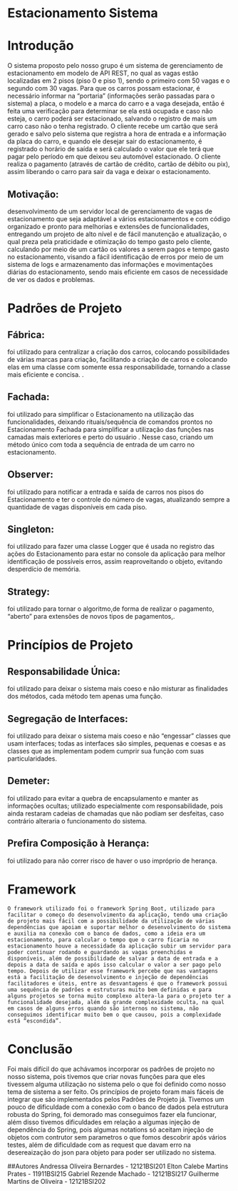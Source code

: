 # Estacionamento Sistema
# Introdução
O sistema proposto pelo nosso grupo é um sistema de gerenciamento de estacionamento em modelo de API REST, no qual as vagas estão localizadas em 2 pisos (piso 0 e piso 1), sendo o primeiro com 50 vagas e o segundo com 30 vagas. Para que os carros possam estacionar, é necessário informar na “portaria” (informações serão passadas para o sistema) a placa, o modelo e a marca do carro e a vaga desejada, então é feita uma verificação para determinar se ela está ocupada e caso não esteja, o carro poderá ser estacionado, salvando o registro de mais um carro caso não o tenha registrado. O cliente recebe um cartão que será gerado e salvo pelo sistema que registra a hora de entrada e a informação da placa do carro, e quando ele desejar sair do estacionamento, é registrado o horário de saída e será calculado o valor que ele terá que pagar pelo período em que deixou seu automóvel estacionado. O cliente realiza o pagamento (através de cartão de crédito, cartão de débito ou pix), assim liberando o carro para sair da vaga e deixar o estacionamento.
## Motivação:
desenvolvimento de um servidor local de gerenciamento de vagas de estacionamento que seja adaptável a vários estacionamentos e com código organizado e pronto para melhorias e extensões de funcionalidades, entregando um projeto de alto nível e de fácil manutenção e atualização, o qual preza pela praticidade e otimização do tempo gasto pelo cliente, calculando por meio de um cartão os valores a serem pagos e tempo gasto no estacionamento, visando a fácil identificação de erros por meio de um sistema de logs e armazenamento das informações e movimentações diárias do estacionamento, sendo mais eficiente em casos de necessidade de ver os dados e problemas.
# Padrões de Projeto
##  Fábrica:
foi utilizado para centralizar a criação dos carros, colocando possibilidades de várias marcas para criação, facilitando a criação de carros e colocando elas em uma classe com somente essa responsabilidade, tornando a classe mais eficiente e concisa.
.

##  Fachada:
foi utilizado para simplificar o Estacionamento na utilização das funcionalidades, deixando rituais/sequência de comandos prontos no Estacionamento Fachada para simplificar a utilização das funções nas camadas mais exteriores e perto do usuário . Nesse caso, criando um método único com toda a sequência de entrada de um carro no estacionamento.

##  Observer:
foi utilizado para notificar a entrada e saída de carros nos pisos do Estacionamento e ter o controle do número de vagas, atualizando sempre a quantidade de vagas disponíveis em cada piso.

##  Singleton: 
foi utilizado para fazer uma classe Logger que é usada no registro das ações do Estacionamento para estar no console da aplicação para melhor identificação de possíveis erros, assim reaproveitando o objeto, evitando desperdício de memória.

##  Strategy:
foi utilizado para tornar o algoritmo,de forma de realizar o pagamento,  “aberto” para extensões de novos tipos de pagamentos,.


# Princípios de Projeto
##  Responsabilidade Única: 
foi utilizado para deixar o sistema mais coeso e não misturar as finalidades dos métodos, cada método tem apenas uma função.

##  Segregação de Interfaces:
foi utilizado para deixar o sistema mais coeso e não “engessar” classes que usam interfaces; todas as interfaces são simples, pequenas e coesas e as classes que as implementam podem cumprir sua função com suas particularidades.

##  Demeter: 
foi utilizado para evitar a quebra de encapsulamento e manter as informações ocultas; utilizado especialmente com responsabilidade, pois ainda restaram cadeias de chamadas que não podiam ser desfeitas, caso contrário alteraria o funcionamento do sistema.

## Prefira Composição à Herança: 
foi utilizado para não correr risco de haver o uso impróprio de herança.


# Framework
	O framework utilizado foi o framework Spring Boot, utilizado para facilitar o começo do desenvolvimento da aplicação, tendo uma criação de projeto mais fácil com a possibilidade da utilização de várias dependências que apoiam e suportar melhor o desenvolvimento do sistema e auxilia na conexão com o banco de dados, como a ideia era um estacionamento, para calcular o tempo que o carro ficaria no estacionamento houve a necessidade da aplicação subir um servidor para poder continuar rodando e guardando as vagas preenchidas e disponíveis, além de possibilidade de salvar a data de entrada e a depois a data de saída e após isso calcular o valor a ser pago pelo tempo. Depois de utilizar esse framework percebe que nas vantagens está a facilitação de desenvolvimento e injeção de dependências facilitadores e úteis, entre as desvantagens é que o framework possui uma sequência de padrões e estruturas muito bem definidas e para alguns projetos se torna muito complexo altera-la para o projeto ter a funcionalidade desejada, além da grande complexidade oculta, na qual em casos de alguns erros quando são internos no sistema, não conseguimos identificar muito bem o que causou, pois a complexidade está “escondida”.


# Conclusão
Foi mais difícil do que achávamos incorporar os padrões de projeto no nosso sistema, pois tivemos que criar novas funções para que eles tivessem alguma utilização no sistema pelo o que foi definido como nosso tema de sistema a ser feito. Os princípios de projeto foram mais fáceis de integrar que são implementados pelos Padrões de Projeto já. Tivemos um pouco de dificuldade com a conexão com o banco de dados pela estrutura robusta do Spring, foi demorado mas conseguimos fazer ela funcionar, além disso tivemos dificuldades em relação a algumas injeção de dependência do Spring, pois algumas notations só aceitam injeção de objetos com contrutor sem parametros o que fomos descobrir após vários testes, além de dificuldade com as request que davam erro na desereaização do json para objeto para poder ser utilizado no sistema.

##Autores
Andressa Oliveira Bernardes - 12121BSI201
Elton Calebe Martins Prates - 11911BSI215
Gabriel Rezende Machado - 12121BSI217
Guilherme Martins de Oliveira - 12121BSI202

